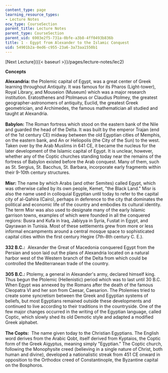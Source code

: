 ```yaml
---
content_type: page
learning_resource_types:
- Lecture Notes
ocw_type: CourseSection
parent_title: Lecture Notes
parent_type: CourseSection
parent_uid: 6903e2f5-731a-0bfe-a3b8-4ff0493b836b
title: 1 - Egypt from Alexander to the Islamic Conquest
uid: 54901b2a-0ed6-c955-23a6-3a73aa1550b1
---
```


[Next Lecture]({{< baseurl >}}/pages/lecture-notes/lec2)

  
**Concepts**

**Alexandria:** the Ptolemic capital of Egypt, was a great center of Greek learning throughout Antiquity. It was famous for its Pharos (Light-tower), Royal Library, and Mouseion (Museum) which was a major research institution. Eratosthenes and Ptolmaeus or Claudius Ptolmey, the greatest geographer-astronomers of antiquity, Euclid, the greatest Greek geometrician, and Archimedes, the famous mathematician all studied and taught at Alexandria.   
   
**Babylon:** The Roman fortress which stood on the eastern bank of the Nile and guarded the head of the Delta. It was built by the emperor Trajan (end of the 1st century CE) midway between the old Egyptian cities of Memphis, on the eastern bank, and An or Heliopolis (the City of the Sun) to the west. Taken over by the Arab Muslims in 641 CE, it became the nucleus for the later development of the Islamic capital of Egypt. It is unclear, however, whether any of the Coptic churches standing today near the remains of the fortress of Babylon existed before the Arab conquest. Many of them, such as St. Sergius, St. Bacchus, St. Barbara, incorporate early fragments within their 9-10th century structures.   
   
**Misr:** The name by which Arabs (and other Semites) called Egypt, which was otherwise called by its own people, Kemet, "the Black Land." Misr is also the name used in colloquial Egyptian until today to refer to the capital city of al-Qahira (Cairo), perhaps in deference to the city that dominates the political and economic life of the country and embodies its cultural identity. The term Misr was also used to designate many of the early Islamic garrison towns, examples of which were founded in all the conquered regions: Busra and Kufa in Iraq, Jabiyya in Syria, Fustat in Egypt, and Qayrawan in Tunisia. Most of these settlements grew from more or less informal encampments around a central mosque space to sophisticated capital cities within the first century Hegire (7th-8th century C. E.).   
        
**332 B.C.:**  Alexander the Great of Macedonia conquered Egypt from the Persian and soon laid out the plans of Alexandria located on a natural harbor west of the Western branch of the Delta from which could be controlled the Mediterranean trade of the country.   
   
**305 B.C.:** Ptolemy, a general in Alexander's army, declared himself king. Thus begun the Ptolemic (Hellenistic) period which was to last until 30 B.C. When Egypt was annexed by the Romans after the death of the famous Cleopatra VI and her son from Caesar, Caesarion. The Ptolemies tried to create some syncretism between the Greek and Egyptian systems of beliefs, but most Egyptians remained outside these developments and continued to live according to their traditions in the countryside. One of the few major changes occurred in the writing of the Egyptian language, called Coptic, which slowly shed its old Demotic style and adapted a modified Greek alphabet.   
   
**The Copts:**  The name given today to the Christian Egyptians. The English word derives from the Arabic Qobt, itself derived from Kyptaios, the Coptic form of the Greek Aigyptus, meaning simply "Egyptian." The Coptic church, following the Monophysite creed (believing in a single nature of Christ, both human and divine), developed a nationalistic streak from 451 CE onward in opposition to the Orthodox creed of Constantinople, the Byzantine capital on the Bosphoros.